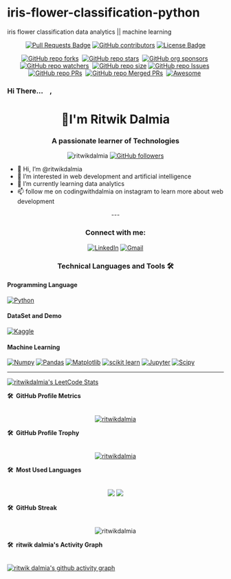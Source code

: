 # iris-flower-classification-python
iris flower classification data analytics || machine learning

<div align="center">

<a href="https://github.com/ritwikdalmia/iris-flower-classification-python/pulls"><img src="https://img.shields.io/github/issues-pr/ritwikdalmia/iris-flower-classification-python" alt="Pull Requests Badge"/></a>
<a href="https://github.com/ritwikdalmia/iris-flower-classification-python/graphs/contributors"><img alt="GitHub contributors" src="https://img.shields.io/github/contributors/ritwikdalmia/iris-flower-classification-python?color=2b9348&style=flat&logo=github"></a>
<a href="https://github.com/ritwikdalmia/iris-flower-classification-python/blob/main/LICENSE"><img src="https://img.shields.io/github/license/ritwikdalmia/iris-flower-classification-python?color=2b9348" alt="License Badge"/></a>

</div>

<div align="center" markdown="1">

[![GitHub repo forks](https://img.shields.io/github/forks/ritwikdalmia/iris-flower-classification-python?style=flat&logo=github&logoColor=whitesmoke&label=Forks)](https://github.com/ritwikdalmia/iris-flower-classification-python/network)&#160;
[![GitHub repo stars](https://img.shields.io/github/stars/ritwikdalmia/iris-flower-classification-python?style=flat&logo=github&logoColor=whitesmoke&label=Stars)](https://github.com/ritwikdalmia/iris-flower-classification-python/stargazers)&#160;
[![GitHub org sponsors](https://img.shields.io/github/sponsors/ritwikdalmia?style=flat&logo=github&logoColor=whitesmoke&label=Sponsors)](https://github.com/sponsors/ritwikdalmia)&#160;
[![GitHub repo watchers](https://img.shields.io/github/watchers/ritwikdalmia/iris-flower-classification-python?style=flat&logo=github&logoColor=whitesmoke&label=Watchers)](https://github.com/ritwikdalmia/iris-flower-classification-python/watchers)&#160;
[![GitHub repo size](https://img.shields.io/github/repo-size/ritwikdalmia/iris-flower-classification-python?style=flat&logo=github&logoColor=whitesmoke&label=Repo%20Size)](https://github.com/ritwikdalmia/iris-flower-classification-python/archive/refs/heads/main.zip)
[![GitHub repo Issues](https://img.shields.io/github/issues/ritwikdalmia/iris-flower-classification-python?style=flat&logo=github&logoColor=red&label=Issues)](https://github.com/ritwikdalmia/iris-flower-classification-python/issues)&#160;
[![GitHub repo PRs](https://img.shields.io/github/issues-pr/ritwikdalmia/iris-flower-classification-python?style=flat&logo=github&logoColor=orange&label=PRs)](https://github.com/ritwikdalmia/iris-flower-classification-python/pulls)&#160;
[![GitHub repo Merged PRs](https://img.shields.io/github/issues-search/ritwikdalmia/iris-flower-classification-python?style=flat&logo=github&logoColor=green&label=Merged%20PRs&query=is%3Amerged)](https://github.com/ritwikdalmia/iris-flower-classification-python/pulls?q=is%3Apr+is%3Amerged)&#160;
[![Awesome](https://cdn.rawgit.com/sindresorhus/awesome/d7305f38d29fed78fa85652e3a63e154dd8e8829/media/badge.svg)](https://github.com/sindresorhus/awesome)&#160;


</div>

<!---
ritwikdalmia/ritwikdalmia is a ✨ special ✨ repository because its `README.md` (this file) appears on your GitHub profile.
You can click the Preview link to take a look at your changes.
--->


### Hi There...<img src="https://media.giphy.com/media/hvRJCLFzcasrR4ia7z/giphy.gif" width="15px">,

<h1 align="center">👋I'm Ritwik Dalmia</h1>
<h3 align="center">A passionate learner of Technologies</h3>

<!-- --------------------------------------------------Profile Views---------------------------------------------------- -->



<!-- --------------------------------------------------Profile Views---------------------------------------------------- -->

<p align="center"> <img src="https://komarev.com/ghpvc/?username=ritwikdalmia&label=Profile%20views&color=6805D3&style=flat" alt="ritwikdalmia" />
<a href="https://github.com/ritwikdalmia?tab=followers">
    <img alt="GitHub followers" src="https://img.shields.io/github/followers/ritwikdalmia?color=green&logo=github">
  </a>
  
</p>

<!-- --------------------------------------------------GitHub Profile Trophy---------------------------------------------------- -->

<!-- <p align="left"> <a href="https://github.com/ryo-ma/github-profile-trophy"><img src="https://github-profile-trophy.vercel.app/?username=ritwikdalmia" alt="ritwikdalmia" /></a> </p> -->

   - 👋 Hi, I’m @ritwikdalmia
- 👀 I’m interested in web development and artificial intelligence
- 🌱 I’m currently learning data analytics 
- 📫 follow me on codingwithdalmia on instagram to learn more about web development 
<div align="center">
<!-- ---------------------------------------------------Connect with me------------------------------------------------- -->
---
<h3 align="center">Connect with me:</h3>
<p align="center">
    <a target="_blank" rel="noopener noreferrer nofollow" href="https://www.linkedin.com/in/dalmiaritwik"><img src="https://camo.githubusercontent.com/7e1a1a039c75a7c4d2a91d7f97bf0a1c2adcf7cb49b7dbbfc02963a4f9fdaca4/68747470733a2f2f696d672e736869656c64732e696f2f62616467652f6c696e6b6564696e2d2532333030373742352e7376673f7374796c653d666f722d7468652d6261646765266c6f676f3d6c696e6b6564696e266c6f676f436f6c6f723d7768697465" alt="LinkedIn" data-canonical-src="https://img.shields.io/badge/linkedin-%230077B5.svg?style=for-the-badge&amp;logo=linkedin&amp;logoColor=white" style="max-width: 100%;"></a>
<a target="_blank" rel="noopener noreferrer nofollow" href="mailto:dalmiaritwik@gmail.com"><img src="https://camo.githubusercontent.com/571384769c09e0c66b45e39b5be70f68f552db3e2b2311bc2064f0d4a9f5983b/68747470733a2f2f696d672e736869656c64732e696f2f62616467652f476d61696c2d4431343833363f7374796c653d666f722d7468652d6261646765266c6f676f3d676d61696c266c6f676f436f6c6f723d7768697465" alt="Gmail" data-canonical-src="https://img.shields.io/badge/Gmail-D14836?style=for-the-badge&amp;logo=gmail&amp;logoColor=white" style="max-width: 100%;"></a>
</div>
    
  

<!-- --------------------------------------------------
Languages and Tools 
---------------------------------------------- -->

<h3 align="center">Technical Languages and Tools <g-emoji class="g-emoji" alias="hammer_and_wrench" fallback-src="https://github.githubassets.com/images/icons/emoji/unicode/1f6e0.png">🛠</g-emoji> </h3>
<p align="center" dir="auto"> 
<h4 align="left">Programming Language</h4>
 <a target="_blank" rel="noopener noreferrer nofollow" href="https://camo.githubusercontent.com/8a64e82b88b71294679fccf25fc132fe4f2aee0d2b44174559df4dc1f9bd507b/68747470733a2f2f696d672e736869656c64732e696f2f62616467652f707974686f6e2d2532333134333534432e7376673f7374796c653d666f722d7468652d6261646765266c6f676f3d707974686f6e266c6f676f436f6c6f723d7768697465"><img alt="Python" src="https://camo.githubusercontent.com/8a64e82b88b71294679fccf25fc132fe4f2aee0d2b44174559df4dc1f9bd507b/68747470733a2f2f696d672e736869656c64732e696f2f62616467652f707974686f6e2d2532333134333534432e7376673f7374796c653d666f722d7468652d6261646765266c6f676f3d707974686f6e266c6f676f436f6c6f723d7768697465" data-canonical-src="https://img.shields.io/badge/python-%2314354C.svg?style=for-the-badge&amp;logo=python&amp;logoColor=white" style="max-width: 100%;"></a>



<h4 align="left">DataSet and Demo </h4>

<a target="_blank" rel="noopener noreferrer nofollow" href="https://www.kaggle.com/code/ritwikdalmia/iris-flower-classifications"><img src="https://camo.githubusercontent.com/6c213e8cbf705da09da24def6d5e28b8a79291205f363678a953b3e6732d5096/68747470733a2f2f696d672e736869656c64732e696f2f62616467652f4b6167676c652d3033356137643f7374796c653d666f722d7468652d6261646765266c6f676f3d6b6167676c65266c6f676f436f6c6f723d7768697465" alt="Kaggle" data-canonical-src="https://img.shields.io/badge/Kaggle-035a7d?style=for-the-badge&amp;logo=kaggle&amp;logoColor=white" style="max-width: 100%;"></a>

<h4 align="left">Machine Learning </h4>

 
 <a target="_blank" rel="noopener noreferrer nofollow" href="https://camo.githubusercontent.com/e4f918596bfc1a8746d3bf5426a212500a5b36b1e5c63869cbe65b071dcdb48a/68747470733a2f2f696d672e736869656c64732e696f2f62616467652f4e756d70792d3737374242343f7374796c653d666f722d7468652d6261646765266c6f676f3d6e756d7079266c6f676f436f6c6f723d7768697465"><img alt="Numpy" src="https://camo.githubusercontent.com/e4f918596bfc1a8746d3bf5426a212500a5b36b1e5c63869cbe65b071dcdb48a/68747470733a2f2f696d672e736869656c64732e696f2f62616467652f4e756d70792d3737374242343f7374796c653d666f722d7468652d6261646765266c6f676f3d6e756d7079266c6f676f436f6c6f723d7768697465" data-canonical-src="https://img.shields.io/badge/Numpy-777BB4?style=for-the-badge&amp;logo=numpy&amp;logoColor=white" style="max-width: 100%;"></a>
 <a target="_blank" rel="noopener noreferrer nofollow" href="https://camo.githubusercontent.com/5e18e9b742657f6921829e31b6ee09d5d345633d8680cf1881f637d8e7bc44f1/68747470733a2f2f696d672e736869656c64732e696f2f62616467652f50616e6461732d3243324437323f7374796c653d666f722d7468652d6261646765266c6f676f3d70616e646173266c6f676f436f6c6f723d7768697465"><img alt="Pandas" src="https://camo.githubusercontent.com/5e18e9b742657f6921829e31b6ee09d5d345633d8680cf1881f637d8e7bc44f1/68747470733a2f2f696d672e736869656c64732e696f2f62616467652f50616e6461732d3243324437323f7374796c653d666f722d7468652d6261646765266c6f676f3d70616e646173266c6f676f436f6c6f723d7768697465" data-canonical-src="https://img.shields.io/badge/Pandas-2C2D72?style=for-the-badge&amp;logo=pandas&amp;logoColor=white" style="max-width: 100%;"></a>
 <a target="_blank" rel="noopener noreferrer nofollow" href="https://camo.githubusercontent.com/07f9ccb5cfb32e0ddc3b0bb406e191c636c2f0d2e99f3542e7d60b6958e44a44/68747470733a2f2f696d672e736869656c64732e696f2f62616467652f4d6174706c6f746c69622d2532336666666666662e7376673f7374796c653d666f722d7468652d6261646765266c6f676f3d4d6174706c6f746c6962266c6f676f436f6c6f723d626c61636b"><img src="https://camo.githubusercontent.com/07f9ccb5cfb32e0ddc3b0bb406e191c636c2f0d2e99f3542e7d60b6958e44a44/68747470733a2f2f696d672e736869656c64732e696f2f62616467652f4d6174706c6f746c69622d2532336666666666662e7376673f7374796c653d666f722d7468652d6261646765266c6f676f3d4d6174706c6f746c6962266c6f676f436f6c6f723d626c61636b" alt="Matplotlib" data-canonical-src="https://img.shields.io/badge/Matplotlib-%23ffffff.svg?style=for-the-badge&amp;logo=Matplotlib&amp;logoColor=black" style="max-width: 100%;"></a>
 <a target="_blank" rel="noopener noreferrer nofollow" href="https://camo.githubusercontent.com/9781e6ebb5d6bf36ea29b567e00392a931c6837b3bef4c8576294c2637a8a662/68747470733a2f2f696d672e736869656c64732e696f2f62616467652f7363696b69745f6c6561726e2d4637393331453f7374796c653d666f722d7468652d6261646765266c6f676f3d7363696b69742d6c6561726e266c6f676f436f6c6f723d7768697465"><img alt="scikit learn" src="https://camo.githubusercontent.com/9781e6ebb5d6bf36ea29b567e00392a931c6837b3bef4c8576294c2637a8a662/68747470733a2f2f696d672e736869656c64732e696f2f62616467652f7363696b69745f6c6561726e2d4637393331453f7374796c653d666f722d7468652d6261646765266c6f676f3d7363696b69742d6c6561726e266c6f676f436f6c6f723d7768697465" data-canonical-src="https://img.shields.io/badge/scikit_learn-F7931E?style=for-the-badge&amp;logo=scikit-learn&amp;logoColor=white" style="max-width: 100%;"></a>
    <a target="_blank" rel="noopener noreferrer nofollow" href="https://camo.githubusercontent.com/75251632e9c74475dfb9c8a4f17b34792226384fe87ff456cb8603b4e94a15bf/68747470733a2f2f696d672e736869656c64732e696f2f62616467652f4a7570797465722d4633373632362e7376673f267374796c653d666f722d7468652d6261646765266c6f676f3d4a757079746572266c6f676f436f6c6f723d7768697465"><img alt="Jupyter" src="https://camo.githubusercontent.com/75251632e9c74475dfb9c8a4f17b34792226384fe87ff456cb8603b4e94a15bf/68747470733a2f2f696d672e736869656c64732e696f2f62616467652f4a7570797465722d4633373632362e7376673f267374796c653d666f722d7468652d6261646765266c6f676f3d4a757079746572266c6f676f436f6c6f723d7768697465" data-canonical-src="https://img.shields.io/badge/Jupyter-F37626.svg?&amp;style=for-the-badge&amp;logo=Jupyter&amp;logoColor=white" style="max-width: 100%;"></a>
    <a target="_blank" rel="noopener noreferrer nofollow" href="https://camo.githubusercontent.com/e70497c8ce44be13c11100d9ca6cd835a78ef716df5b4385c44ada096dec357a/68747470733a2f2f696d672e736869656c64732e696f2f62616467652f53636950792d2532333043353541352e7376673f7374796c653d666f722d7468652d6261646765266c6f676f3d7363697079266c6f676f436f6c6f723d257768697465"><img src="https://camo.githubusercontent.com/e70497c8ce44be13c11100d9ca6cd835a78ef716df5b4385c44ada096dec357a/68747470733a2f2f696d672e736869656c64732e696f2f62616467652f53636950792d2532333043353541352e7376673f7374796c653d666f722d7468652d6261646765266c6f676f3d7363697079266c6f676f436f6c6f723d257768697465" alt="Scipy" data-canonical-src="https://img.shields.io/badge/SciPy-%230C55A5.svg?style=for-the-badge&amp;logo=scipy&amp;logoColor=%white" style="max-width: 100%;"></a>
    

    
</p>

---


<p align="center">

[![ritwikdalmia's LeetCode Stats](https://leetcode-stats.vercel.app/api?username=ritwikdalmia&theme=Light)](https://github.com/ritwikdalmia/leetcode-stats)


 
</p> 


<!-- --------------------------------------------------GitHub Profile Metrics---------------------------------------------------- -->


  <summary><b>🛠️&nbsp;&nbsp;GitHub Profile Metrics</b></summary><br>
    <p align="center"> <a href="https://metrics.lecoq.io/ritwikdalmia"><img src="https://metrics.lecoq.io/ritwikdalmia" alt="ritwikdalmia" /></a> </p>


<!-- --------------------------------------------------GitHub Profile Trophy---------------------------------------------------- -->

  <summary><b>🛠️&nbsp;&nbsp;GitHub Profile Trophy</b></summary><br>
    <p align="center"> <a href="https://github.com/ryo-ma/github-profile-trophy"><img src="https://github-profile-trophy.vercel.app/?username=ritwikdalmia&column=5&margin-w=15&margin-h=15" alt="ritwikdalmia" /></a> </p>


<!-- ------------------------------------------------------Most Used Languages----------------------------------------------------- -->


  <summary><b>🛠️&nbsp;&nbsp;Most&nbsp;Used&nbsp;Languages</b></summary><br>
    <p align="center">
      <img src="https://github-readme-stats.vercel.app/api/top-langs/?username=ritwikdalmia)](https://github.com/ritwikdalmia/github-readme-stats/>
    </p>


<!-- ------------------------------------------------------GitHub Stats----------------------------------------------------- -->


  <summary><b>🛠️&nbsp;&nbsp;GitHub&nbsp;Stats</b></summary><br>
    <p align="center">
      <img src="https://github-readme-stats.vercel.app/api/top-langs/?username=ritwikdalmia&layout=compact)](https://github.com/ritwikdalmia/github-readme-stats)"/>
    </p>


<!-- ------------------------------------------------------GitHub Streak----------------------------------------------------- -->

  <summary><b>🛠️&nbsp;&nbsp;GitHub&nbsp;Streak</b></summary><br>
    <p align="center">
      <img src="https://github-readme-streak-stats.herokuapp.com/?user=crescentpartha&theme=radical" alt="ritwikdalmia"/>
    </p>

<!-- ------------------------------------------------------Activity Graph----------------------------------------------------- -->


  <summary><b>🛠️&nbsp;&nbsp;ritwik dalmia's&nbsp;Activity&nbsp;Graph</b></summary><br>

  [![ritwik dalmia's github activity graph](https://activity-graph.herokuapp.com/graph?username=ritwikdalmia&theme=react-dark)](https://github.com/ritwikdalmia/github-readme-activity-graph)


<!-- --- -->
